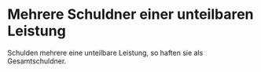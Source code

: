 # Mehrere Schuldner einer unteilbaren Leistung

Schulden mehrere eine unteilbare Leistung, so haften sie als Gesamtschuldner. 

